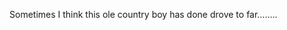 <!--
id: 196505805
link: http://kevinisom.info/post/196505805/sometimes-i-think-this-ole-country-boy-has-done
slug: sometimes-i-think-this-ole-country-boy-has-done
date: Fri Sep 25 2009 21:31:15 GMT+1200 (NZST)
raw: {"blog_name":"kevinisom","id":196505805,"post_url":"http://kevinisom.info/post/196505805/sometimes-i-think-this-ole-country-boy-has-done","slug":"sometimes-i-think-this-ole-country-boy-has-done","type":"text","date":"2009-09-25 09:31:15 GMT","timestamp":1253871075,"state":"published","format":"html","reblog_key":"IHcewLhO","tags":[],"short_url":"http://tmblr.co/Zw68YyBjd3D","highlighted":[],"feed_item":"http://twitter.com/kev_nz/statuses/4362951205","from_feed_id":"650289","note_count":0,"title":null,"body":"<p>Sometimes I think this ole country boy has done drove to far&#8230;&#8230;..</p>"}
publish: 2009-09-025
tags: 
title: null
-->


Sometimes I think this ole country boy has done drove to far……..


